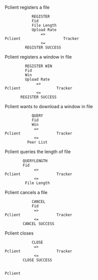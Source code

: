 Pclient registers a file

```
            REGISTER
            Fid
            File Length
            Upload Rate
                =>
Pclient                   Tracker
                <=
         REGISTER SUCCESS
```

Pclient registers a window in file

```
         REGISTER WIN
         Fid
         Win
         Upload Rate
              =>      
Pclient                Tracker
              <=
       REGISTER SUCCESS
```

Pclient wants to download a window in file

```
            QUERY
            Fid
            Win
             =>
Pclient                Tracker
             <=
          Peer List
```

Pclient queries the length of file

```
        QUERYLENGTH
        Fid
             =>
Pclient                Tracker
             <=
         File Length
```

Pclient cancels a file

```
            CANCEL
            Fid
             =>
Pclient                Tracker
             <=
        CANCEL SUCCESS
```

Pclient closes

```
            CLOSE
             =>
Pclient                Tracker
             <=
        CLOSE SUCCESS
```

```

Pclient
```
